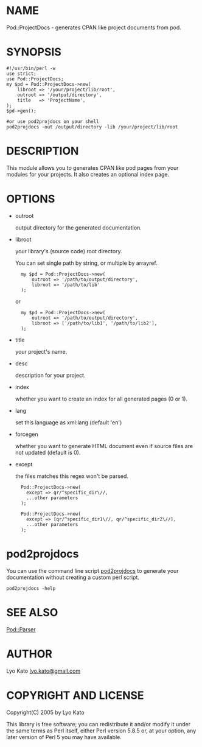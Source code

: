 # NAME

Pod::ProjectDocs - generates CPAN like project documents from pod.

# SYNOPSIS

    #!/usr/bin/perl -w
    use strict;
    use Pod::ProjectDocs;
    my $pd = Pod::ProjectDocs->new(
        libroot => '/your/project/lib/root',
        outroot => '/output/directory',
        title   => 'ProjectName',
    );
    $pd->gen();

    #or use pod2projdocs on your shell
    pod2projdocs -out /output/directory -lib /your/project/lib/root

# DESCRIPTION

This module allows you to generates CPAN like pod pages from your modules
for your projects. It also creates an optional index page.

# OPTIONS

- outroot

    output directory for the generated documentation.

- libroot

    your library's (source code) root directory.

    You can set single path by string, or multiple by arrayref.

        my $pd = Pod::ProjectDocs->new(
            outroot => '/path/to/output/directory',
            libroot => '/path/to/lib'
        );

    or

        my $pd = Pod::ProjectDocs->new(
            outroot => '/path/to/output/directory',
            libroot => ['/path/to/lib1', '/path/to/lib2'],
        );

- title

    your project's name.

- desc

    description for your project.

- index

    whether you want to create an index for all generated pages (0 or 1).

- lang

    set this language as xml:lang (default 'en')

- forcegen

    whether you want to generate HTML document even if source files are not updated (default is 0).

- except

    the files matches this regex won't be parsed.

        Pod::ProjectDocs->new(
          except => qr/^specific_dir\//,
          ...other parameters
        );

        Pod::ProjectDocs->new(
          except => [qr/^specific_dir1\//, qr/^specific_dir2\//],
          ...other parameters
        );

# pod2projdocs

You can use the command line script [pod2projdocs](https://metacpan.org/pod/pod2projdocs) to generate your documentation
without creating a custom perl script.

    pod2projdocs -help

# SEE ALSO

[Pod::Parser](https://metacpan.org/pod/Pod::Parser)

# AUTHOR

Lyo Kato <lyo.kato@gmail.com>

# COPYRIGHT AND LICENSE

Copyright(C) 2005 by Lyo Kato

This library is free software; you can redistribute it and/or modify
it under the same terms as Perl itself, either Perl version 5.8.5 or,
at your option, any later version of Perl 5 you may have available.
